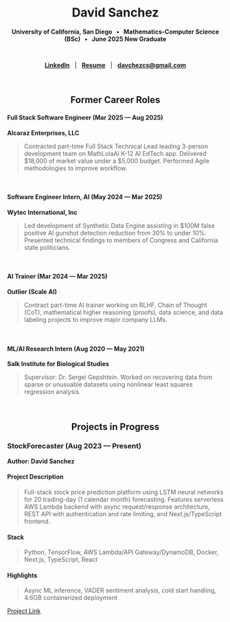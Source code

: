 <div align = "center">

  # David Sanchez
  **University of California, San Diego &nbsp; • &nbsp; Mathematics-Computer Science (BSc) &nbsp; • &nbsp; June 2025 New Graduate**
  
  <div style="height: 1rem;"></div>
  
  [**LinkedIn**](https://www.linkedin.com/davchez) &nbsp; | &nbsp; [**Resume**](https://www.linkedin.com/in/davchez/overlay/1759949291243/single-media-viewer/?profileId=ACoAADQtUrABgbs3OOMG_xTCvcwpVrLOJ2U2tRY) &nbsp; | &nbsp; [**davchezcs@gmail.com**](mailto:davchezcs@gmail.com)

</div>

&nbsp;

<div align = "center">
  
  ## Former Career Roles

</div>

#### Full Stack Software Engineer (Mar 2025 — Aug 2025)
**Alcaraz Enterprises, LLC**
> Contracted part-time Full Stack Technical Lead leading 3-person development team on MathLolaAI K-12 AI EdTech app.  Delivered $18,000 of market value under a $5,000 budget.  Performed Agile methodologies to improve workflow.

&nbsp;

#### Software Engineer Intern, AI (May 2024 — Mar 2025)
**Wytec International, Inc**
> Led development of Synthetic Data Engine assisting in $100M false positive AI gunshot detection reduction from 30% to under 10%. Presented technical findings to members of Congress and California state politicians.

&nbsp;

#### AI Trainer (Mar 2024 — Mar 2025)
**Outlier (Scale AI)**
> Contract part-time AI trainer working on RLHF, Chain of Thought (CoT), mathematical higher reasoning (proofs), data science, and data labeling projects to improve major company LLMs.  

&nbsp;

#### ML/AI Research Intern (Aug 2020 — May 2021)
**Salk Institute for Biological Studies**
> Supervisor: Dr. Sergei Gepshtein.  Worked on recovering data from sparse or unusuable datasets using nonlinear least squares regression analysis.

&nbsp;

<div align = "center"> 
  
  ## Projects in Progress

</div>

### StockForecaster (Aug 2023 — Present) 
**Author: David Sanchez**

#### Project Description
> Full-stack stock price prediction platform using LSTM neural networks for 20 trading-day (1 calendar month) forecasting. Features serverless AWS Lambda backend with async request/response architecture, REST API with authentication and rate limiting, and Next.js/TypeScript frontend.

#### Stack
> Python, TensorFlow, AWS Lambda/API Gateway/DynamoDB, Docker, Next.js, TypeScript, React

#### Highlights
> Async ML inference, VADER sentiment analysis, cold start handling, 4.6GB containerized deployment

[Project Link](https://github.com/davchez/stockforecaster)

